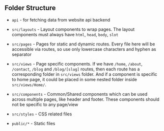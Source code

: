 ## Folder Structure

- `api` - for fetching data from website api backend

- `src/layouts` - Layout components to wrap pages. The layout components must always have `html`, `head`, `body`, `slot`

- `src/pages` - Pages for static and dynamic routes. Every file here will be accessible via routes, so use only lowercase characters and hyphen as separator

- `src/views` - Page specific components. If we have `/home`, `/about`, `/contact`, `/blog` and `/blog/[slug]` routes, then each route has a corresponding folder in `src/views` folder. And if a component is specific to home page, it could be placed in some nested folder inside `src/views/Home/`.

- `src/components` - Common/Shared components which can be used across multiple pages, like header and footer. These components should not be specific to any page/view

- `src/styles` - CSS related files

- `public/*` - Static files
